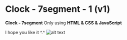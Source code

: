 # Clock - 7segment - 1 (v1)
**Clock - 7segment** Only using **HTML & CSS & JavaScript**

I hope you like it ^.^
![alt text](https://github.com/vitaminarts/webmaster.uix/blob/main/17%20-%20Clock%20-%207segment%20-%201%20(v1)/preview.gif "Clock - 7segment")

